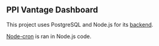 ## PPI Vantage Dashboard

This project uses PostgreSQL and Node.js for its [backend](https://github.com/danielamuniz367/ppi-vantage-dashboard-backend.git). 

[Node-cron](https://www.npmjs.com/package/node-cron) is ran in Node.js code.
